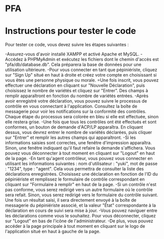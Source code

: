 # PFA
# Instructions pour tester le code
Pour tester ce code, vous devez suivre les étapes suivantes :

-Assurez-vous d'avoir installé XAMPP et activé Apache et MySQL.
-Accédez à PHPMyAdmin et exécutez les fichiers dont le chemin d'accès est "pfa/db/database.db". Cela préparera la base de données pour une utilisation ultérieure.
-Pour vous connecter en tant que pépiniériste, cliquez sur "Sign Up" situé en haut à droite et créez votre compte en choisissant si vous êtes une personne physique ou morale.
=Une fois inscrit, vous pouvez effectuer une déclaration en cliquant sur "Nouvelle Déclaration", puis choisissez le nombre de variétés et cliquez sur "Entrer". Des champs à remplir apparaîtront en fonction du nombre de variétés entrées.
-Après avoir enregistré votre déclaration, vous pouvez suivre le processus de contrôle en vous connectant à l'application. Consultez la boîte de messagerie pour voir les notifications sur la conformité des contrôles. Chaque étape du processus sera colorée en bleu si elle est effectuée, sinon elle restera grise.
-Une fois que tous les contrôles ont été effectués et sont conformes, un bouton de demande d'ACP/LP apparaîtra. En cliquant dessus, vous devrez entrer le nombre de variétés déclarées, puis cliquer sur "Entrer" et remplir les autres champs qui apparaîtront.
-Si les informations saisies sont correctes, une fenêtre d'impression apparaîtra. Sinon, une fenêtre indiquant qu'il faut refaire la demande s'affichera. Vous pouvez vous déconnecter à tout moment en cliquant sur "Logout" en haut de la page.
-En tant qu'agent contrôleur, vous pouvez vous connecter en utilisant les informations suivantes : nom d'utilisateur : "yuki", mot de passe : "1234", type : "agent". Cela vous permettra de consulter la liste des déclarations enregistrées. Choisissez une déclaration en fonction de l'ID du pépiniériste et remplissez le formulaire de contrôle correspondant en cliquant sur "Formulaire à remplir" en haut de la page.
-Si un contrôle n'est pas conforme, vous serez redirigé vers un autre formulaire où le contrôle sera refait. Sinon, vous serez redirigé vers le formulaire du contrôle suivant. Une fois un résultat saisi, il sera directement envoyé à la boîte de messagerie du pépiniériste associé, et la valeur "État" correspondante à la déclaration en cours de suivi sera mise à jour.
-Vous pouvez naviguer entre les déclarations comme vous le souhaitez. Pour vous déconnecter, cliquez sur "Logout" en bas de l'icône de l'administrateur.
-De plus, vous pouvez accéder à la page principale à tout moment en cliquant sur le logo de l'application situé en haut à gauche de la page.
